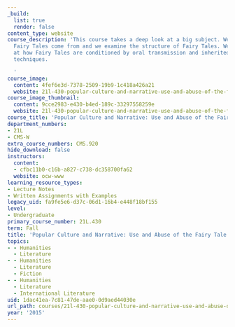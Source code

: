 ```yaml
---
_build:
  list: true
  render: false
content_type: website
course_description: 'This course takes a deep look at a big subject. We ask where
  Fairy Tales come from and we examine the structure of Fairy Tales. We''ll also look
  at how Fairy Tales are conditioned by oral transmission and inherited story-telling
  techniques.

  '
course_image:
  content: 4fef6e3d-7378-2509-19b9-1c418a426a21
  website: 21l-430-popular-culture-and-narrative-use-and-abuse-of-the-fairy-tale-fall-2015
course_image_thumbnail:
  content: 9cce2983-e430-b4ed-189c-33297558259e
  website: 21l-430-popular-culture-and-narrative-use-and-abuse-of-the-fairy-tale-fall-2015
course_title: 'Popular Culture and Narrative: Use and Abuse of the Fairy Tale'
department_numbers:
- 21L
- CMS-W
extra_course_numbers: CMS.920
hide_download: false
instructors:
  content:
  - cfbc11b0-c16b-a827-c738-dc358700fa62
  website: ocw-www
learning_resource_types:
- Lecture Notes
- Written Assignments with Examples
legacy_uid: fa9fe5e6-d37c-06d1-16b4-e448f18bf155
level:
- Undergraduate
primary_course_number: 21L.430
term: Fall
title: 'Popular Culture and Narrative: Use and Abuse of the Fairy Tale'
topics:
- - Humanities
  - Literature
- - Humanities
  - Literature
  - Fiction
- - Humanities
  - Literature
  - International Literature
uid: 1dac41ea-7c81-47de-aae0-0d9aed44030e
url_path: courses/21l-430-popular-culture-and-narrative-use-and-abuse-of-the-fairy-tale-fall-2015
year: '2015'
---
```

